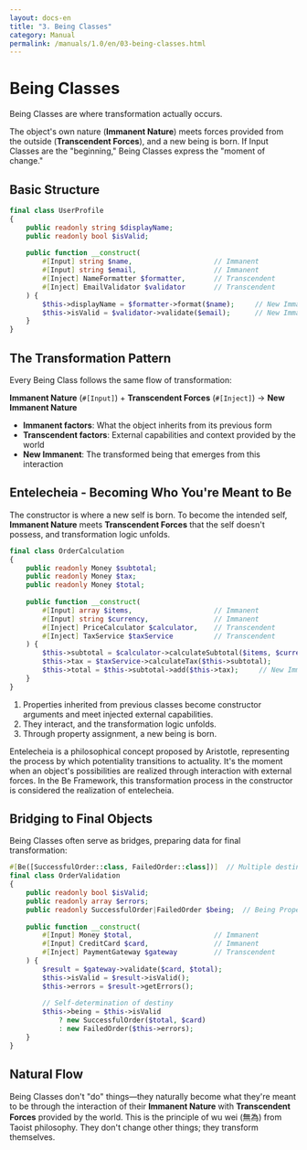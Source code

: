 ```yaml
---
layout: docs-en
title: "3. Being Classes"
category: Manual
permalink: /manuals/1.0/en/03-being-classes.html
---
```


# Being Classes

Being Classes are where transformation actually occurs.

The object's own nature (**Immanent Nature**) meets forces provided from the outside (**Transcendent Forces**), and a new being is born. If Input Classes are the "beginning," Being Classes express the "moment of change."

## Basic Structure

```php
final class UserProfile
{
    public readonly string $displayName;
    public readonly bool $isValid;
    
    public function __construct(
        #[Input] string $name,                    // Immanent
        #[Input] string $email,                   // Immanent
        #[Inject] NameFormatter $formatter,       // Transcendent
        #[Inject] EmailValidator $validator       // Transcendent
    ) {
        $this->displayName = $formatter->format($name);     // New Immanent
        $this->isValid = $validator->validate($email);      // New Immanent
    }
}
```

## The Transformation Pattern

Every Being Class follows the same flow of transformation:

**Immanent Nature** (`#[Input]`) + **Transcendent Forces** (`#[Inject]`) → **New Immanent Nature**

- **Immanent factors**: What the object inherits from its previous form
- **Transcendent factors**: External capabilities and context provided by the world
- **New Immanent**: The transformed being that emerges from this interaction

## Entelecheia - Becoming Who You're Meant to Be

The constructor is where a new self is born. To become the intended self, **Immanent Nature** meets **Transcendent Forces** that the self doesn't possess, and transformation logic unfolds.

```php
final class OrderCalculation
{
    public readonly Money $subtotal;
    public readonly Money $tax;
    public readonly Money $total;
    
    public function __construct(
        #[Input] array $items,                    // Immanent
        #[Input] string $currency,                // Immanent
        #[Inject] PriceCalculator $calculator,    // Transcendent
        #[Inject] TaxService $taxService          // Transcendent
    ) {
        $this->subtotal = $calculator->calculateSubtotal($items, $currency);
        $this->tax = $taxService->calculateTax($this->subtotal);
        $this->total = $this->subtotal->add($this->tax);     // New Immanent
    }
}
```

1. Properties inherited from previous classes become constructor arguments and meet injected external capabilities.
2. They interact, and the transformation logic unfolds.
3. Through property assignment, a new being is born.

Entelecheia is a philosophical concept proposed by Aristotle, representing the process by which potentiality transitions to actuality. It's the moment when an object's possibilities are realized through interaction with external forces. In the Be Framework, this transformation process in the constructor is considered the realization of entelecheia.

## Bridging to Final Objects

Being Classes often serve as bridges, preparing data for final transformation:

```php
#[Be([SuccessfulOrder::class, FailedOrder::class])]  // Multiple destinies
final class OrderValidation
{
    public readonly bool $isValid;
    public readonly array $errors;
    public readonly SuccessfulOrder|FailedOrder $being;  // Being Property
    
    public function __construct(
        #[Input] Money $total,                    // Immanent
        #[Input] CreditCard $card,                // Immanent
        #[Inject] PaymentGateway $gateway         // Transcendent
    ) {
        $result = $gateway->validate($card, $total);
        $this->isValid = $result->isValid();
        $this->errors = $result->getErrors();
        
        // Self-determination of destiny
        $this->being = $this->isValid 
            ? new SuccessfulOrder($total, $card)
            : new FailedOrder($this->errors);
    }
}
```

## Natural Flow

Being Classes don't "do" things—they naturally become what they're meant to be through the interaction of their **Immanent Nature** with **Transcendent Forces** provided by the world. This is the principle of wu wei (無為) from Taoist philosophy. They don't change other things; they transform themselves.
